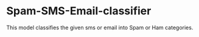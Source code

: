 # Spam-SMS-Email-classifier
This model classifies the given sms or email into Spam or Ham categories.
